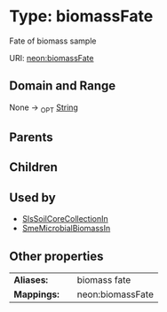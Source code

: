 
# Type: biomassFate


Fate of biomass sample

URI: [neon:biomassFate](https://data.neonscience.org/biomassFate)


## Domain and Range

None ->  <sub>OPT</sub> [String](types/String.md)

## Parents


## Children


## Used by

 * [SlsSoilCoreCollectionIn](SlsSoilCoreCollectionIn.md)
 * [SmeMicrobialBiomassIn](SmeMicrobialBiomassIn.md)

## Other properties

|  |  |  |
| --- | --- | --- |
| **Aliases:** | | biomass fate |
| **Mappings:** | | neon:biomassFate |

